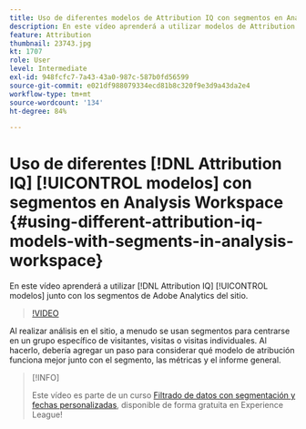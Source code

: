 ```yaml
---
title: Uso de diferentes modelos de Attribution IQ con segmentos en Analysis Workspace
description: En este vídeo aprenderá a utilizar modelos de Attribution IQ junto con segmentos de Adobe Analytics en el sitio.
feature: Attribution
thumbnail: 23743.jpg
kt: 1707
role: User
level: Intermediate
exl-id: 948fcfc7-7a43-43a0-987c-587b0fd56599
source-git-commit: e021df988079334ecd81b8c320f9e3d9a43da2e4
workflow-type: tm+mt
source-wordcount: '134'
ht-degree: 84%

---
```


# Uso de diferentes [!DNL Attribution IQ] [!UICONTROL modelos] con segmentos en Analysis Workspace {#using-different-attribution-iq-models-with-segments-in-analysis-workspace}

En este vídeo aprenderá a utilizar [!DNL Attribution IQ] [!UICONTROL modelos] junto con los segmentos de Adobe Analytics del sitio.

>[!VIDEO](https://video.tv.adobe.com/v/23743/?quality=12)

Al realizar análisis en el sitio, a menudo se usan segmentos para centrarse en un grupo específico de visitantes, visitas o visitas individuales. Al hacerlo, debería agregar un paso para considerar qué modelo de atribución funciona mejor junto con el segmento, las métricas y el informe general.

>[!INFO]
>
> Este vídeo es parte de un curso [Filtrado de datos con segmentación y fechas personalizadas](https://experienceleague.adobe.com/?recommended=Analytics-U-1-2021.1.filterdata&amp;lang=es), disponible de forma gratuita en Experience League!

